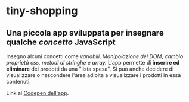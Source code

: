 # tiny-shopping
## Una piccola app sviluppata per insegnare qualche *concetto* JavaScript


Insegno alcuni concetti come *variabili, Manipolazione del DOM, cambio proprietà css, metodi di stringhe e array.*
L'app permette di **inserire ed eliminare** dei prodotti da una "lista spesa". Si può anche decidere di visualizzare o nascondere
l'area adibita a visualizzare i prodotti in essa contenuti.

Link al [Codepen dell'app](https://codepen.io/Floydz/pen/mqYYqE).
